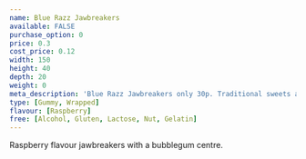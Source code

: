 ```yaml
---
name: Blue Razz Jawbreakers
available: FALSE
purchase_option: 0
price: 0.3
cost_price: 0.12
width: 150
height: 40
depth: 20
weight: 0
meta_description: 'Blue Razz Jawbreakers only 30p. Traditional sweets and more at Humbugs Confectionery Store. Specialists in satisfying your sweet tooth!'
type: [Gummy, Wrapped]
flavour: [Raspberry]
free: [Alcohol, Gluten, Lactose, Nut, Gelatin]
---
```

Raspberry flavour jawbreakers with a bubblegum centre.